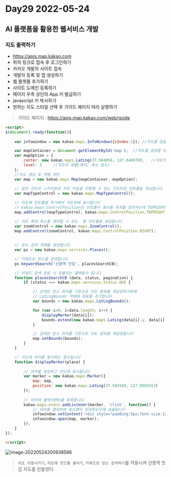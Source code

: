 # Day29 2022-05-24

## AI 플랫폼을 활용한 웹서비스 개발

### 지도 출력하기

- https://apis.map.kakao.com
- 위의 링크로 접속 후 로그인하기
- 카카오 개발자 사이트 접속
- 개발자 등록 및 앱 생성하기
- 웹 플랫폼 추가하기
- 사이트 도메인 등록하기
- 페이지 우측 상단의 App 키 발급하기
- javascript 키 복사하기
- 원하는 지도 스타일 선택 후 가이드 페이지 따라 실행하기

> 가이드 페이지 : https://apis.map.kakao.com/web/guide

```html
<script>
$(document).ready(function(){
	
	var infowindow = new kakao.maps.InfoWindow({zIndex:1});	//지도를 담을 영역의 DOM 레퍼런스

	var mapContainer = document.getElementById('map');	//지도를 생성할 때 필요한 기본 옵션
	var mapOption = { 
	    center: new kakao.maps.LatLng(37.504856, 127.049078),	//지도의 중심좌표.
	    level: 3 	 //지도의 레벨(확대, 축소 정도)
	};
	//지도 생성 및 객체 리턴
	var map = new kakao.maps.Map(mapContainer, mapOption);
	
	// 일반 지도와 스카이뷰로 지도 타입을 전환할 수 있는 지도타입 컨트롤을 생성합니다
	var mapTypeControl = new kakao.maps.MapTypeControl();

	// 지도에 컨트롤을 추가해야 지도위에 표시됩니다
	// kakao.maps.ControlPosition은 컨트롤이 표시될 위치를 정의하는데 TOPRIGHT는 오른쪽 위를 의미합니다
	map.addControl(mapTypeControl, kakao.maps.ControlPosition.TOPRIGHT);

	// 지도 확대 축소를 제어할 수 있는  줌 컨트롤을 생성합니다
	var zoomControl = new kakao.maps.ZoomControl();
	map.addControl(zoomControl, kakao.maps.ControlPosition.RIGHT);
	
	
	// 장소 검색 객체를 생성합니다
	var ps = new kakao.maps.services.Places(); 

	// 키워드로 장소를 검색합니다
	ps.keywordSearch('선릉역 맛집', placesSearchCB); 

	// 키워드 검색 완료 시 호출되는 콜백함수 입니다
	function placesSearchCB (data, status, pagination) {
	    if (status === kakao.maps.services.Status.OK) {

	        // 검색된 장소 위치를 기준으로 지도 범위를 재설정하기위해
	        // LatLngBounds 객체에 좌표를 추가합니다
	        var bounds = new kakao.maps.LatLngBounds();

	        for (var i=0; i<data.length; i++) {
	            displayMarker(data[i]);    
	            bounds.extend(new kakao.maps.LatLng(data[i].y, data[i].x));
	        }       

	        // 검색된 장소 위치를 기준으로 지도 범위를 재설정합니다
	        map.setBounds(bounds);
	    } 
	}

	// 지도에 마커를 표시하는 함수입니다
	function displayMarker(place) {
	    
	    // 마커를 생성하고 지도에 표시합니다
	    var marker = new kakao.maps.Marker({
	        map: map,
	        position: new kakao.maps.LatLng(37.503504, 127.0503552)
	    });
	    
	    // 마커에 클릭이벤트를 등록합니다
	    kakao.maps.event.addListener(marker, 'click', function() {
	        // 마커를 클릭하면 장소명이 인포윈도우에 표출됩니다
	        infowindow.setContent('<div style="padding:5px;font-size:12px;">' + place.place_name + '</div>');
	        infowindow.open(map, marker);
	    });
	}
});

</script>
```

![image-20220524200938566](C:\Users\hasun\AppData\Roaming\Typora\typora-user-images\image-20220524200938566.png)

>  `지도 이동시키기`, `지도에 컨드롤 올리기`, `키워드로 장소 검색하기`를 적용시켜 선릉역 맛집 지도를 만들었다. 